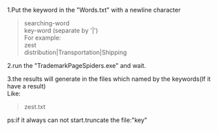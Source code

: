 1.Put the keyword in the "Words.txt" with a newline character  
>searching-word  
>key-word  (separate by '|')  
For example:  
>zest  
>distribution|Transportation|Shipping



2.run the "TrademarkPageSpiders.exe" and wait.  

3.the results will generate in the files which named by the keywords(If it have a result)  
Like:  
>zest.txt  

ps:if it always can not start.truncate the file:"key"

